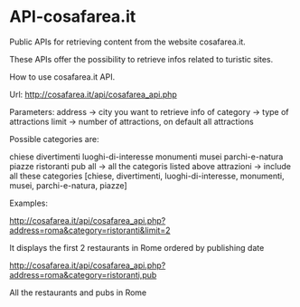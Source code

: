 # API-cosafarea.it
Public APIs for retrieving content from the website cosafarea.it. 

These APIs offer the possibility to retrieve infos related to turistic sites.

How to use cosafarea.it API.

Url: 
http://cosafarea.it/api/cosafarea_api.php

Parameters: 
address -> city you want to retrieve info of
category -> type of attractions
limit -> number of attractions, on default all attractions

Possible categories are: 

chiese
divertimenti
luoghi-di-interesse
monumenti
musei
parchi-e-natura
piazze
ristoranti
pub
all -> all the categoris listed above
attrazioni -> include all these categories [chiese, divertimenti, luoghi-di-interesse, monumenti, musei, parchi-e-natura, piazze] 

Examples:

http://cosafarea.it/api/cosafarea_api.php?address=roma&category=ristoranti&limit=2

It displays the first 2 restaurants in Rome ordered by publishing date

http://cosafarea.it/api/cosafarea_api.php?address=roma&category=ristoranti,pub

All the restaurants and pubs in Rome
